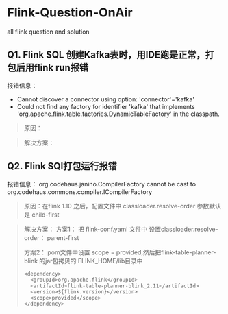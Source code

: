 # Flink-Question-OnAir
all flink question and solution

## Q1. Flink SQL 创建Kafka表时，用IDE跑是正常，打包后用flink run报错
报错信息：
-  Cannot discover a connector using option: 'connector'='kafka'
-  Could not find any factory for identifier 'kafka' that implements 'org.apache.flink.table.factories.DynamicTableFactory' in the classpath.

> 原因：

> 解决方案：
> 
> 
> 
> 
> 
> 


## Q2. Flink SQl打包运行报错
报错信息：
org.codehaus.janino.CompilerFactory cannot be cast to org.codehaus.commons.compiler.ICompilerFactory

> 原因：在flink 1.10 之后，配置文件中 classloader.resolve-order 参数默认是 child-first

> 解决方案： 
> 方案1： 把 flink-conf.yaml 文件中 设置classloader.resolve-order： parent-first
> 
> 方案2： pom文件中设置 scope = provided,然后把flink-table-planner-blink 的jar包拷贝的 FLINK_HOME/lib目录中
> ```
> <dependency> 
>   <groupId>org.apache.flink</groupId>
>   <artifactId>flink-table-planner-blink_2.11</artifactId>
>   <version>${flink.version}</version>
>   <scope>provided</scope>
> </dependency>
> ```
> 
> 